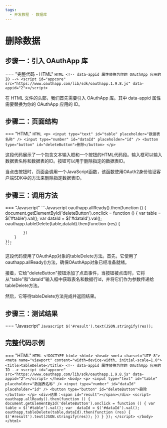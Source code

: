 ```yaml
---
tags:
  - 开发教程 - 数据库
---
```


# 删除数据


## 步骤一：引入 OAuthApp 库
=== "完整代码 - HTML"
    ```HTML
    <!-- data-appid 属性替换为你的 OAuthApp 应用的 ID -->
    <script id="appcore" src="https://www.oauthapp.com/lib/sdk/oauthapp.1.9.8.js" data-appid="2"></script>
    ```

在 HTML 文件的头部，我们首先需要引入 OAuthApp 库。其中 data-appid 属性需要替换为你的 OAuthApp 应用的 ID。


## 步骤二：页面结构
=== "HTML"
    ```HTML
    <p>
        <input type="text" id="table" placeholder="数据表名称" />
        <input type="number" id="dataId" placeholder="id" />
        <button type="button" id="deleteButton">删除</button>
    </p>
    ```

这段代码展示了一个包含文本输入框和一个按钮的HTML代码段。输入框可以输入数据表名称和数据表的ID。按钮可以用于删除指定的数据表ID。

当点击按钮时，页面会调用一个JavaScript函数，该函数使用OAuth2身份验证客户端SDK中的方法来删除指定数据表ID。

## 步骤三：调用方法

=== "Javascript"
    ```Javascript
    oauthapp.allReady().then(function () {
        document.getElementById('deleteButton').onclick = function () {
            var  table = $('#table').val();
            var  dataId = $('#dataId').val();
            oauthapp.tableDelete(table,dataId).then(function (res) {
                
            })
        }
    });
    ```

这段代码使用了OAuthApp对象的tableDelete方法。首先，它使用了oauthapp.allReady()方法，确保OAuthApp对象已经准备就绪。

接着，它给"deleteButton"按钮添加了点击事件，当按钮被点击时，它将从"table"和"dataId"输入框中获取表名和数据行id，并将它们作为参数传递给tableDelete方法。

然后，它等待tableDelete方法完成并返回结果。

## 步骤三：测试结果

=== "Javascript"
    ```Javascript
    $('#result').text(JSON.stringify(res));
    ```




## 完整代码示例

=== "HTML"
    ```HTML
    <!DOCTYPE html>
    <html>
    <head>
        <meta charset="UTF-8">
        <meta name="viewport" content="width=device-width, initial-scale=1.0">
        <title>tableDelete</title>
        <!-- data-appid 属性替换为你的 OAuthApp 应用的 ID -->
        <script id="appcore" src="https://www.oauthapp.com/lib/sdk/oauthapp.1.9.8.js" data-appid="2"></script>
    </head>
    <body>
        <p>
            <input type="text" id="table" placeholder="数据表名称" />
            <input type="number" id="dataId" placeholder="id" />
            <button type="button" id="deleteButton">删除</button>
        </p>
        <div>结果：<span id="result"></span></div>
        <script>
            oauthapp.allReady().then(function () {
                document.getElementById('deleteButton').onclick = function () {
                    var  table = $('#table').val();
                    var  dataId = $('#dataId').val();
                    oauthapp.tableDelete(table,dataId).then(function (res) {
                        $('#result').text(JSON.stringify(res));
                    })
                }
            });
        </script>
    </body>
    </html>
    ```

